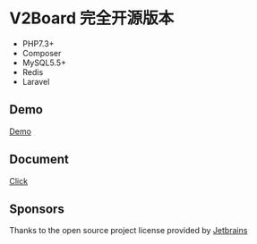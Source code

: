 # **V2Board 完全开源版本**

- PHP7.3+
- Composer
- MySQL5.5+
- Redis
- Laravel

## Demo
[Demo](https://www.xflash.cc)

## Document
[Click](https://xflash-panda.gitbook.io/document/v2board/install)


## Sponsors
Thanks to the open source project license provided by [Jetbrains](https://www.jetbrains.com/)





